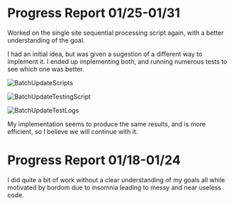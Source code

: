 # Progress Report 01/25-01/31

Worked on the single site sequential processing script again, with a better understanding of the goal.

I had an initial idea, but was given a sugestion of a different way to implement it. I ended up implementing both, and running numerous tests to see which one was better.

![BatchUpdateScripts](https://github.com/compsci-river/Capstone/assets/77171731/c01e642e-5719-4d16-b81f-0091b73d1e21)

![BatchUpdateTestingScript](https://github.com/compsci-river/Capstone/assets/77171731/a14c40c8-bca2-4a5c-8d9d-3984310f67b6)

![BatchUpdateTestLogs](https://github.com/compsci-river/Capstone/assets/77171731/1f0d5044-2bd8-4a28-a0f5-235e176aac31)

My implementation seems to produce the same results, and is more efficient, so I believe we will continue with it.

# Progress Report 01/18-01/24

I did quite a bit of work without a clear understanding of my goals all while motivated by bordom due to insomnia leading to messy and near useless code.
